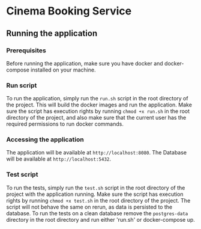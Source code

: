 # Cinema Booking Service

## Running the application

### Prerequisites

Before running the application, make sure you have docker and docker-compose installed on your machine.

### Run script

To run the application, simply run the `run.sh` script in the root directory of the project. This will build the docker
images and run the application.
Make sure the script has execution rights by running `chmod +x run.sh` in the root directory of the project, and also
make sure that
the current user has the
required permissions to run docker commands.

### Accessing the application

The application will be available at `http://localhost:8080`. The Database will be available at `http://localhost:5432`.

### Test script

To run the tests, simply run the `test.sh` script in the root directory of the project with the application running.
Make sure the script has execution rights by running `chmod +x test.sh` in the root directory of the project. The script
will not behave the same on rerun, as data is persisted to the database. To run the tests on a clean database
remove the `postgres-data` directory in the root directory and run either 'run.sh' or docker-compose up.